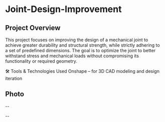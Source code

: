 # Joint-Design-Improvement


 ## Project Overview
This project focuses on improving the design of a mechanical joint to achieve greater durability and structural strength, while strictly adhering to a set of predefined dimensions. The goal is to optimize the joint to better withstand stress and mechanical loads without compromising its functionality or required geometry.

🛠️ Tools & Technologies Used
Onshape – for 3D CAD modeling and design iteration

## Photo
--

--
